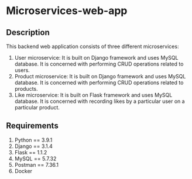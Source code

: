 # Microservices-web-app

## Description
This backend web application consists of three different microservices: 
1. User microservice: It is built on Django framework and uses MySQL database. It is concerned with performing CRUD operations related to users.
2. Product microservice: It is built on Django framework and uses MySQL database. It is concerned with performing CRUD operations related to products.
3. Like microservice: It is built on Flask framework and uses MySQL database. It is concerned with recording likes by a particular user on a particular product.

## Requirements
1. Python == 3.9.1
2. Django == 3.1.4
3. Flask == 1.1.2
4. MySQL == 5.7.32
5. Postman == 7.36.1 
6. Docker 

